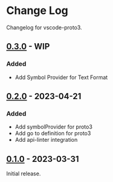# Change Log

Changelog for vscode-proto3.

## [0.3.0](https://github.com/jeongukjae/vscode-protobuf/releases/tag/v0.2.0) - WIP

### Added

* Add Symbol Provider for Text Format

## [0.2.0](https://github.com/jeongukjae/vscode-protobuf/releases/tag/v0.2.0) - 2023-04-21

### Added

* Add symbolProvider for proto3
* Add go to definition for proto3
* Add api-linter integration

## [0.1.0](https://github.com/jeongukjae/vscode-protobuf/releases/tag/v0.1.0) - 2023-03-31

Initial release.
